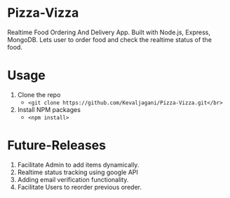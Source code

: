 # Pizza-Vizza
Realtime Food Ordering And Delivery App. Built with Node.js, Express, MongoDB. Lets user to order food and check the realtime status of the food.

# Usage
1. Clone the repo</br>
	- `<git clone https://github.com/Kevaljagani/Pizza-Vizza.git</br>`
2.  Install NPM packages</br>
	- `<npm install>`
  
  
# Future-Releases

1. Facilitate Admin to add items dynamically.
2. Realtime status tracking using google API
3. Adding email verification functionality.
4. Facilitate Users to reorder previous oreder.
